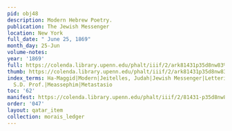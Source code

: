 ```yaml
---
pid: obj48
description: Modern Hebrew Poetry.
publication: The Jewish Messenger
location: New York
full_date: " June 25, 1869"
month_day: 25-Jun
volume-notes:
year: '1869'
full: https://colenda.library.upenn.edu/phalt/iiif/2/ark81431p35d8nw83%2FSHA256E-s7364422--26541167c7c22ccbd5c3d1c92e0060a05aebe54e415f62396aab9ef876497886.jpeg/full/3500,/0/default.jpg
thumb: https://colenda.library.upenn.edu/phalt/iiif/2/ark81431p35d8nw83%2FSHA256E-s7364422--26541167c7c22ccbd5c3d1c92e0060a05aebe54e415f62396aab9ef876497886.jpeg/full/!200,200/0/default.jpg
index_terms: Ha-Maggid|Modern|Jeitelles, Judah|Jewish Messenger|Letteris, Mayer M.|Luzzatto,
  S.D. Prof.|Meassephim|Metastasio
toc: '62'
manifest: https://colenda.library.upenn.edu/phalt/iiif/2/81431-p35d8nw83/manifest
order: '047'
layout: qatar_item
collection: morais_ledger
---
```

